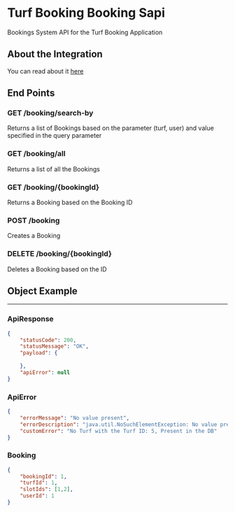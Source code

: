 # Turf Booking Booking Sapi
Bookings System API for the Turf Booking Application

## About the Integration
You can read about it [here](https://github.com/RatheeshRaghavendra/My-Projects/blob/main/Turf-Booking-Service.md)

## End Points

### GET /booking/search-by

Returns a list of Bookings based on the parameter (turf, user) and value specified in the query parameter

### GET /booking/all

Returns a list of all the Bookings

### GET /booking/{bookingId}

Returns a Booking based on the Booking ID

### POST /booking

Creates a Booking

### DELETE /booking/{bookingId}

Deletes a Booking based on the ID

## Object Example

---

### ApiResponse

```json
{
    "statusCode": 200,
    "statusMessage": "OK",
    "payload": {
    
    },
    "apiError": null
}
```

### ApiError

```json
{
	"errorMessage": "No value present",
	"errorDescription": "java.util.NoSuchElementException: No value present",
	"customError": "No Turf with the Turf ID: 5, Present in the DB"
}
```

### Booking

```json
{
    "bookingId": 1,
    "turfId": 1,
    "slotIds": [1,2],
    "userId": 1
}
```
